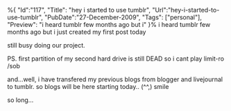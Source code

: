 %{
    "Id":"117",
	"Title": "hey i started to use tumblr",
    "Url":"hey-i-started-to-use-tumblr",
    "PubDate":"27-December-2009",
	"Tags": ["personal"],
	"Preview": "i heard tumblr few months ago but i"
}%
i heard tumblr few months ago but i just created my first post today

still busy doing our project.

PS. first partition of my second hard drive is still DEAD so i cant play limit-ro /sob

and…well, i have transfered my previous blogs from blogger and livejournal to tumblr. so blogs will be here starting today.. (^^,) smile

so long…